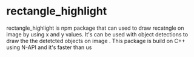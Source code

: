 # rectangle_highlight
rectangle_highlight is npm package that can used to draw recatngle on image by using x and y values. It's can be used with object detections to draw the the detetcted objects on  image . This package is build on C++ using N-API and it's faster than us
